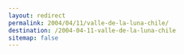 ```yaml
---
layout: redirect
permalink: 2004/04/11/valle-de-la-luna-chile/
destination: /2004-04-11-valle-de-la-luna-chile
sitemap: false
---
```

